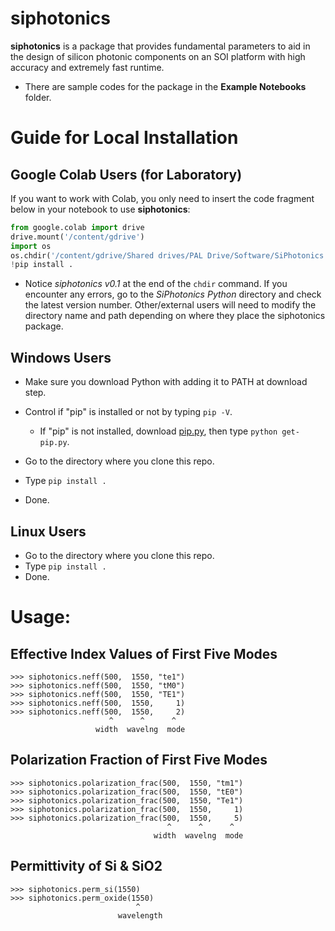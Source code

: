 # siphotonics

**siphotonics** is a package that provides fundamental parameters to aid in the design of silicon photonic components on an SOI platform with high accuracy and extremely fast runtime.

* There are sample codes for the package in the **Example Notebooks** folder.

# Guide for Local Installation

Google Colab Users (for Laboratory)
-----------------------------------
If you want to work with Colab, you only need to insert the code fragment below in your notebook to use **siphotonics**:

```python
from google.colab import drive
drive.mount('/content/gdrive')
import os
os.chdir('/content/gdrive/Shared drives/PAL Drive/Software/SiPhotonics Python/siphotonics v0.1')
!pip install .
```
* Notice *siphotonics v0.1* at the end of the ``chdir`` command. If you encounter any errors, go to the *SiPhotonics Python* directory and check the latest version number. Other/external users will need to modify the directory name and path depending on where they place the siphotonics package.

Windows Users
-------------

* Make sure you download Python with adding it to PATH at download step.
* Control if "pip" is installed or not by typing ``pip -V``.

    * If "pip" is not installed, download [pip.py](https://pypi.org/project/pip/), then type ``python get-pip.py``.
    
* Go to the directory where you clone this repo.
* Type ``pip install .``
* Done.

Linux Users
-----------
* Go to the directory where you clone this repo.
* Type ``pip install .``
* Done.

# Usage:


Effective Index Values of First Five Modes
----------------------------------------------
    >>> siphotonics.neff(500,  1550, "te1")
    >>> siphotonics.neff(500,  1550, "tM0")
    >>> siphotonics.neff(500,  1550, "TE1")
    >>> siphotonics.neff(500,  1550,     1)
    >>> siphotonics.neff(500,  1550,     2)
                          ^      ^      ^
                       width  wavelng  mode

Polarization Fraction of First Five Modes
---------------------------------------------
    >>> siphotonics.polarization_frac(500,  1550, "tm1")
    >>> siphotonics.polarization_frac(500,  1550, "tE0")
    >>> siphotonics.polarization_frac(500,  1550, "Te1")
    >>> siphotonics.polarization_frac(500,  1550,     1)
    >>> siphotonics.polarization_frac(500,  1550,     5)
                                       ^      ^      ^
                                    width  wavelng  mode

Permittivity of Si & SiO2
-----------------------------
    >>> siphotonics.perm_si(1550)
    >>> siphotonics.perm_oxide(1550)
                                ^
                            wavelength
